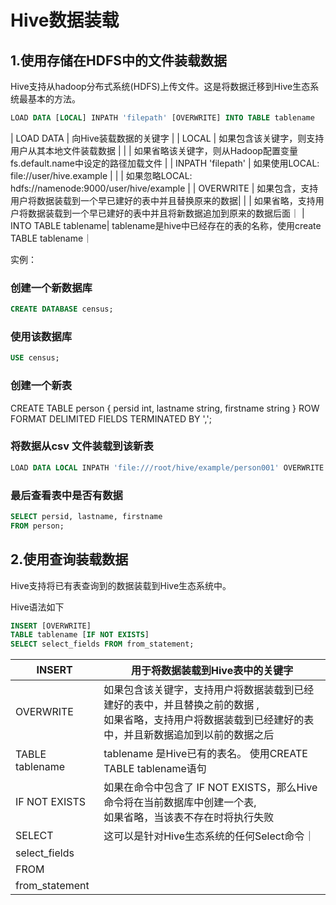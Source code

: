 

# Hive数据装载


## 1.使用存储在HDFS中的文件装载数据

Hive支持从hadoop分布式系统(HDFS)上传文件。这是将数据迁移到Hive生态系统最基本的方法。

```sql
LOAD DATA [LOCAL] INPATH 'filepath' [OVERWRITE] INTO TABLE tablename
```

|  LOAD DATA   | 向Hive装载数据的关键字  |
| LOCAL  | 如果包含该关键字，则支持用户从其本地文件装载数据 |
|        |  如果省略该关键字，则从Hadoop配置变量 fs.default.name中设定的路径加载文件 |
| INPATH 'filepath' | 如果使用LOCAL: file://user/hive.example |
|                   | 如果忽略LOCAL: hdfs://namenode:9000/user/hive/example |
| OVERWRITE | 如果包含，支持用户将数据装载到一个早已建好的表中并且替换原来的数据|
|           | 如果省略，支持用户将数据装载到一个早已建好的表中并且将新数据追加到原来的数据后面｜
| INTO TABLE tablename| tablename是hive中已经存在的表的名称，使用create TABLE tablename｜

实例：

### 创建一个新数据库
```sql
CREATE DATABASE census;
```

### 使用该数据库
```sql
USE census;
```

### 创建一个新表
CREATE TABLE person {
    persid int,
    lastname string,
    firstname string
}
ROW FORMAT DELIMITED FIELDS TERMINATED BY ',';

### 将数据从csv 文件装载到该新表
```sql
LOAD DATA LOCAL INPATH 'file:///root/hive/example/person001' OVERWRITE INTO TABLE person.
```

### 最后查看表中是否有数据
```sql
SELECT persid, lastname, firstname
FROM person;
```


## 2.使用查询装载数据
Hive支持将已有表查询到的数据装载到Hive生态系统中。

Hive语法如下
```sql
INSERT [OVERWRITE]
TABLE tablename [IF NOT EXISTS]
SELECT select_fields FROM from_statement;
```

|  INSERT   | 用于将数据装载到Hive表中的关键字 |
|----------|------------|
| OVERWRITE  | 如果包含该关键字，支持用户将数据装载到已经建好的表中，并且替换之前的数据 ,<br> 如果省略，支持用户将数据装载到已经建好的表中，并且新数据追加到以前的数据之后 |
| TABLE tablename | tablename 是Hive已有的表名。 使用CREATE TABLE tablename语句 |
| IF NOT EXISTS | 如果在命令中包含了 IF NOT EXISTS，那么Hive命令将在当前数据库中创建一个表,<br>如果省略，当该表不存在时将执行失败|
| SELECT | 这可以是针对Hive生态系统的任何Select命令｜
| select_fields|
| FROM | 
| from_statement| 